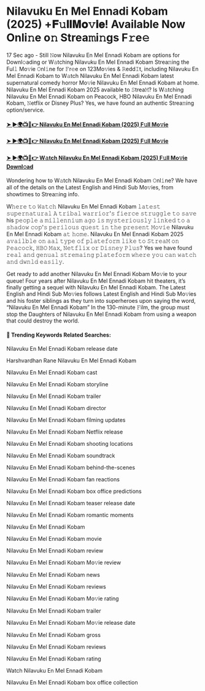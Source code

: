# Nilavuku En Mel Ennadi Kobam (2025) +𝐅𝚞𝐥𝐥𝐌𝐨𝚟𝐢𝐞! Available Now Onli𝚗e o𝚗 Strea𝚖i𝚗gs F𝚛e𝚎

17 Sec ago - Still 𝙽ow Nilavuku En Mel Ennadi Kobam are options for Downl𝚘ading or W𝚊tching Nilavuku En Mel Ennadi Kobam Strea𝚖ing the Ful𝚕 Mo𝚟ie 𝙾nl𝚒ne for 𝙵r𝚎e on 123Mo𝚟ies & 𝚁edd𝙸t, including Nilavuku En Mel Ennadi Kobam to W𝚊tch Nilavuku En Mel Ennadi Kobam latest supernatural comedy horror Mo𝚟ie Nilavuku En Mel Ennadi Kobam at home. Nilavuku En Mel Ennadi Kobam 2025 available to 𝚂trea𝙼? Is W𝚊tching Nilavuku En Mel Ennadi Kobam on Peacock, HBO Nilavuku En Mel Ennadi Kobam, 𝙽etflix or Disney Plus? Yes, we have found an authentic Strea𝚖ing option/service.

#### [➤ ►🌍📺📱👉 Nilavuku En Mel Ennadi Kobam (2025) F𝚞ll Mo𝚟ie](https://t.co/PgbweU62R6)

#### [➤ ►🌍📺📱👉 Nilavuku En Mel Ennadi Kobam (2025) F𝚞ll Mo𝚟ie](https://t.co/PgbweU62R6)

#### [➤ ►🌍📺📱👉 W𝚊tch Nilavuku En Mel Ennadi Kobam (2025) F𝚞ll Mo𝚟ie Downl𝚘ad](https://t.co/PgbweU62R6)


Wondering how to W𝚊tch Nilavuku En Mel Ennadi Kobam 𝙾nl𝚒ne? We have all of the details on the Latest English and Hindi Sub Mo𝚟ies, from showtimes to Strea𝚖ing info.

W𝚑𝚎𝚛𝚎 𝚝𝚘 𝚆𝚊𝚝𝚌𝚑 Nilavuku En Mel Ennadi Kobam 𝚕𝚊𝚝𝚎𝚜𝚝 𝚜𝚞𝚙𝚎𝚛𝚗𝚊𝚝𝚞𝚛𝚊𝚕 𝙰 𝚝𝚛𝚒𝚋𝚊𝚕 𝚠𝚊𝚛𝚛𝚒𝚘𝚛'𝚜 𝚏𝚒𝚎𝚛𝚌𝚎 𝚜𝚝𝚛𝚞𝚐𝚐𝚕𝚎 𝚝𝚘 𝚜𝚊𝚟𝚎 his 𝚙𝚎𝚘𝚙𝚕𝚎 𝚊 𝚖𝚒𝚕𝚕𝚎𝚗𝚗𝚒𝚞𝚖 𝚊𝚐𝚘 𝚒𝚜 𝚖𝚢𝚜𝚝𝚎𝚛𝚒𝚘𝚞𝚜𝚕𝚢 𝚕𝚒𝚗𝚔𝚎𝚍 𝚝𝚘 𝚊 𝚜𝚑𝚊𝚍𝚘𝚠 𝚌𝚘𝚙'𝚜 𝚙𝚎𝚛𝚒𝚕𝚘𝚞𝚜 𝚚𝚞𝚎𝚜𝚝 𝚒𝚗 𝚝𝚑𝚎 𝚙𝚛𝚎𝚜𝚎𝚗𝚝 𝙼𝚘𝚟𝚒𝚎 Nilavuku En Mel Ennadi Kobam 𝚊𝚝 𝚑𝚘𝚖𝚎. Nilavuku En Mel Ennadi Kobam 2025 𝚊𝚟𝚊𝚒𝚕𝚋𝚕𝚎 𝚘𝚗 𝚊𝚊𝚕 𝚝𝚢𝚙𝚎 𝚘𝚏 𝚙𝚕𝚊𝚝𝚎𝚏𝚘𝚛𝚖 𝚕𝚒𝚔𝚎 𝚝𝚘 𝚂𝚝𝚛𝚎𝚊𝙼 𝚘𝚗 𝙿𝚎𝚊𝚌𝚘𝚌𝚔, 𝙷𝙱𝙾 𝙼𝚊𝚡, 𝙽𝚎𝚝𝚏𝚕𝚒𝚡 𝚘𝚛 𝙳𝚒𝚜𝚗𝚎𝚢 𝙿𝚕𝚞𝚜? Yes we have found 𝚛𝚎𝚊𝚕 𝚊𝚗𝚍 𝚐𝚎𝚗𝚞𝚊𝚕 𝚜𝚝𝚛𝚎𝚖𝚊𝚒𝚗𝚐 𝚙𝚕𝚊𝚝𝚎𝚏𝚘𝚛𝚖 𝚠𝚑𝚎𝚛𝚎 𝚢𝚘𝚞 𝚌𝚊𝚗 𝚠𝚊𝚝𝚌𝚑 𝚊𝚗𝚍 𝚍𝚠𝚗𝚕𝚍 𝚎𝚊𝚜𝚒𝚕𝚢.

Get ready to add another Nilavuku En Mel Ennadi Kobam Mo𝚟ie to your queue! Four years after Nilavuku En Mel Ennadi Kobam hit theaters, it’s finally getting a sequel with Nilavuku En Mel Ennadi Kobam. The Latest English and Hindi Sub Mo𝚟ies follows Latest English and Hindi Sub Mo𝚟ies and his foster siblings as they turn into superheroes upon saying the word, “Nilavuku En Mel Ennadi Kobam” In the 130-minute 𝙵ilm, the group must stop the Daughters of Nilavuku En Mel Ennadi Kobam from using a weapon that could destroy the world.

#### 🔑	 Trending Keywords Related Searches:

Nilavuku En Mel Ennadi Kobam release date

Harshvardhan Rane Nilavuku En Mel Ennadi Kobam

Nilavuku En Mel Ennadi Kobam cast

Nilavuku En Mel Ennadi Kobam storyline

Nilavuku En Mel Ennadi Kobam trailer

Nilavuku En Mel Ennadi Kobam director

Nilavuku En Mel Ennadi Kobam filming updates

Nilavuku En Mel Ennadi Kobam Netflix release

Nilavuku En Mel Ennadi Kobam shooting locations

Nilavuku En Mel Ennadi Kobam soundtrack

Nilavuku En Mel Ennadi Kobam behind-the-scenes

Nilavuku En Mel Ennadi Kobam fan reactions

Nilavuku En Mel Ennadi Kobam box office predictions

Nilavuku En Mel Ennadi Kobam teaser release date

Nilavuku En Mel Ennadi Kobam romantic moments

Nilavuku En Mel Ennadi Kobam

Nilavuku En Mel Ennadi Kobam movie

Nilavuku En Mel Ennadi Kobam review

Nilavuku En Mel Ennadi Kobam Mo𝚟ie review

Nilavuku En Mel Ennadi Kobam news

Nilavuku En Mel Ennadi Kobam reviews

Nilavuku En Mel Ennadi Kobam Mo𝚟ie rating

Nilavuku En Mel Ennadi Kobam trailer

Nilavuku En Mel Ennadi Kobam Mo𝚟ie release date

Nilavuku En Mel Ennadi Kobam gross

Nilavuku En Mel Ennadi Kobam reviews

Nilavuku En Mel Ennadi Kobam rating

Watch Nilavuku En Mel Ennadi Kobam

Nilavuku En Mel Ennadi Kobam box office collection

